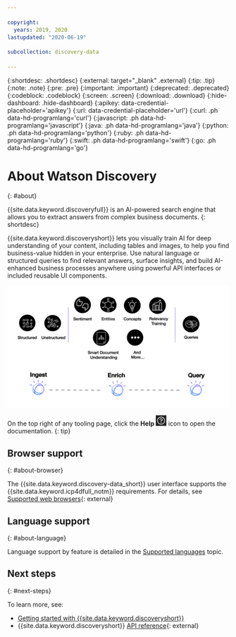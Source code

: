 ```yaml
---

copyright:
  years: 2019, 2020
lastupdated: "2020-06-19"

subcollection: discovery-data

---
```


{:shortdesc: .shortdesc}
{:external: target="_blank" .external}
{:tip: .tip}
{:note: .note}
{:pre: .pre}
{:important: .important}
{:deprecated: .deprecated}
{:codeblock: .codeblock}
{:screen: .screen}
{:download: .download}
{:hide-dashboard: .hide-dashboard}
{:apikey: data-credential-placeholder='apikey'} 
{:url: data-credential-placeholder='url'}
{:curl: .ph data-hd-programlang='curl'}
{:javascript: .ph data-hd-programlang='javascript'}
{:java: .ph data-hd-programlang='java'}
{:python: .ph data-hd-programlang='python'}
{:ruby: .ph data-hd-programlang='ruby'}
{:swift: .ph data-hd-programlang='swift'}
{:go: .ph data-hd-programlang='go'}

# About Watson Discovery
{: #about}

{{site.data.keyword.discoveryfull}} is an AI-powered search engine that allows you to extract answers from complex business documents.
{: shortdesc}

{{site.data.keyword.discoveryshort}} lets you visually train AI for deep understanding of your content, including tables and images, to help you find business-value hidden in your enterprise. Use natural language or structured queries to find relevant answers, surface insights, and build AI-enhanced business processes anywhere using powerful API interfaces or included reusable UI components.

![Discovery architecture diagram](images/about-discovery1.png)

<!-- This documentation covers both {{site.data.keyword.discovery-data_short}} and {{site.data.keyword.discoveryshort}} Premium on the IBM Public Cloud. In cases where information applies exclusively to one service, you will see the appropriate icon: ![Cloud Pak for Data only](images/cpdonly.png) or ![IBM Cloud only](images/cloudonly.png).
{: important} --> 

On the top right of any tooling page, click the **Help** ![Help icon](images/help_icon.png) icon to open the documentation.
{: tip}

## Browser support
{: #about-browser}

<!-- ![IBM Cloud only](images/cloudonly.png) For the list of {{site.data.keyword.cloud}} prerequisites and supported browsers, see [Prerequisites](https://cloud.ibm.com/docs/overview?topic=overview-prereqs-platform){: external} -->

<!-- ![Cloud Pak for Data only](images/cpdonly.png) --> 

The {{site.data.keyword.discovery-data_short}} user interface supports the {{site.data.keyword.icp4dfull_notm}} requirements. For details, see [Supported web browsers](https://www.ibm.com/support/knowledgecenter/SSQNUZ_current/cpd/plan/rhos-reqs.html#rhos-reqs__web){: external}

## Language support
{: #about-language}

Language support by feature is detailed in the [Supported languages](/docs/discovery-data?topic=discovery-data-language-support) topic.


## Next steps
{: #next-steps}

To learn more, see:

-  [Getting started with {{site.data.keyword.discoveryshort}}](/docs/discovery-data?topic=discovery-data-getting-started)
-  {{site.data.keyword.discoveryshort}} [API reference](https://{DomainName}/apidocs/discovery-data){: external}
